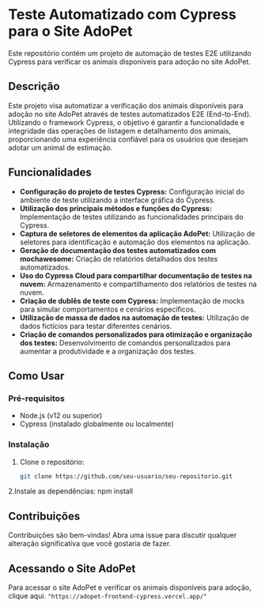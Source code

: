 # Teste Automatizado com Cypress para o Site AdoPet

Este repositório contém um projeto de automação de testes E2E utilizando Cypress para verificar os animais disponíveis para adoção no site AdoPet.

## Descrição

Este projeto visa automatizar a verificação dos animais disponíveis para adoção no site AdoPet através de testes automatizados E2E (End-to-End). Utilizando o framework Cypress, o objetivo é garantir a funcionalidade e integridade das operações de listagem e detalhamento dos animais, proporcionando uma experiência confiável para os usuários que desejam adotar um animal de estimação.

## Funcionalidades

- **Configuração do projeto de testes Cypress:** Configuração inicial do ambiente de teste utilizando a interface gráfica do Cypress.
- **Utilização dos principais métodos e funções do Cypress:** Implementação de testes utilizando as funcionalidades principais do Cypress.
- **Captura de seletores de elementos da aplicação AdoPet:** Utilização de seletores para identificação e automação dos elementos na aplicação.
- **Geração de documentação dos testes automatizados com mochawesome:** Criação de relatórios detalhados dos testes automatizados.
- **Uso do Cypress Cloud para compartilhar documentação de testes na nuvem:** Armazenamento e compartilhamento dos relatórios de testes na nuvem.
- **Criação de dublês de teste com Cypress:** Implementação de mocks para simular comportamentos e cenários específicos.
- **Utilização de massa de dados na automação de testes:** Utilização de dados fictícios para testar diferentes cenários.
- **Criação de comandos personalizados para otimização e organização dos testes:** Desenvolvimento de comandos personalizados para aumentar a produtividade e a organização dos testes.

## Como Usar

### Pré-requisitos

- Node.js (v12 ou superior)
- Cypress (instalado globalmente ou localmente)

### Instalação

1. Clone o repositório:

   ```bash
   git clone https://github.com/seu-usuario/seu-repositorio.git
2.Instale as dependências:
  npm install

## Contribuições

Contribuições são bem-vindas! Abra uma issue para discutir qualquer alteração significativa que você gostaria de fazer.

## Acessando o Site AdoPet

Para acessar o site AdoPet e verificar os animais disponíveis para adoção, clique aqui.
`"https://adopet-frontend-cypress.vercel.app/"`
